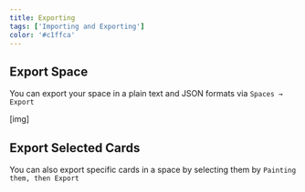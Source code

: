 ```yaml
---
title: Exporting
tags: ['Importing and Exporting']
color: '#c1ffca'
---
```


## Export Space

You can export your space in a plain text and JSON formats via `Spaces → Export`

[img]

## Export Selected Cards

You can also export specific cards in a space by selecting them by `Painting them, then Export`